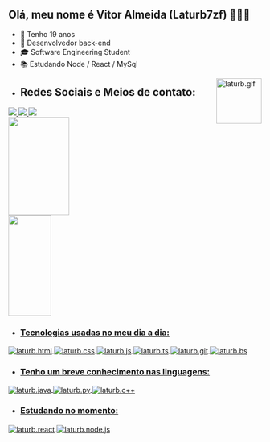  ## Olá, meu nome é Vitor Almeida (Laturb7zf) 👨🏽‍💻
- 📆 Tenho 19 anos
- 💼 Desenvolvedor back-end
- 🎓 Software Engineering Student
- 📚 Estudando Node / React / MySql
<img align="right" alt="laturb.gif" height="90" width="90" src="https://cdn.discordapp.com/attachments/1108661950222712835/1108668242500800522/20230518_051031.gif">

- ## Redes Sociais e Meios de contato:
<div>
<a href="https://instagram.com/javaehruim" target="_blank"><img src="https://img.shields.io/badge/Instagram-0D1117?style=for-the-badge&logo=instagram&logoColor=E4405F">
<a href="https://discord.com/users/558514752947617792" target="_blank"><img src="https://img.shields.io/badge/discord-0D1117?style=for-the-badge&logo=discord&logoColor=7289DA">
<a href="mailto:vitoralmlt023@gmail.com" target="_blank"><img src="https://img.shields.io/badge/Gmail-0D1117?style=for-the-badge&logo=gmail&logoColor=D14836">
</div>
<div>
<a href="htpps://github.com/Laturb7zf">
<img width="49%" height="195px" src="https://github-readme-stats.vercel.app/api?username=Laturb7zf&amp;show_icons=true&amp;count_private=true&amp;hide_border=true&amp;title_color=006f4c&amp;icon_color=006f4c&amp;text_color=c9d1d9&amp;bg_color=0d1117" style="max-width: 100%;">
<img width="41%" height="200px" src="https://github-readme-stats.vercel.app/api/top-langs/?username=Laturb7zf&amp;layout=compact&amp;hide_border=true&amp;title_color=006f4c&amp;text_color=ff91a4&amp;bg_color=0d1117" style="max-width: 100%;">
</div>
 
- ### Tecnologias usadas no meu dia a dia:
<div style="display: inline_block">
<img align="center" alt="laturb.html" src="https://img.shields.io/badge/HTML5-0D1117?style=for-the-badge&logo=html5&logoColor=E34F26">
<img align="center" alt="laturb.css" src="https://img.shields.io/badge/CSS3-0D1117?style=for-the-badge&logo=css3&logoColor=1572B6">
<img align="center" alt="laturb.js" src="https://img.shields.io/badge/JavaScript-0D1117?style=for-the-badge&logo=javascript&logoColor=F7DF1E">
<img align="center" alt="laturb.ts" src="https://img.shields.io/badge/TypeScript-0D1117?style=for-the-badge&logo=typescript&logoColor=007ACC">
<img align="center" alt="laturb.git" src="https://img.shields.io/badge/Git-0D1117?style=for-the-badge&logo=git&logoColor=f75629">
 <img align="center" alt="laturb.bs" src="https://img.shields.io/badge/Bootstrap-0D1117?style=for-the-badge&logo=Bootstrap&logoColor=af4dff">
 </div>
 
- ### Tenho um breve conhecimento nas linguagens:
<div style="display inline_block">
<img align="center" alt="laturb.java" src="https://img.shields.io/badge/Java-0D1117?style=for-the-badge&logo=openjdk&logoColor=B40000">
<img align="center" alt="laturb.py" src="https://img.shields.io/badge/Python-0D1117?style=for-the-badge&logo=python&logoColor=F7DF1E">
<img align="center" alt="laturb.c++" src="https://img.shields.io/badge/C%2B%2B-0D1117?style=for-the-badge&logo=c%2B%2B&logoColor=00599C">
</div>
 
- ### Estudando no momento:
<div style="display: inline_block">
<img align="center" alt="laturb.react" src="https://img.shields.io/badge/React-0D1117?style=for-the-badge&logo=react&logoColor=61DAFB">
<img align="center" alt="laturb.node.js" src="https://img.shields.io/badge/Node.js-0D1117?style=for-the-badge&logo=node.js&logoColor=43853D">
</div>

 ##

